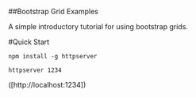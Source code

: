 ##Bootstrap Grid Examples

A simple introductory tutorial for using bootstrap grids.


#Quick Start

```
npm install -g httpserver

httpserver 1234

```

([http://localhost:1234])
